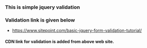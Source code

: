 ### This is simple jquery validation

### Validation link is given below
* https://www.sitepoint.com/basic-jquery-form-validation-tutorial/

#### CDN link for validation is added from above web site.
